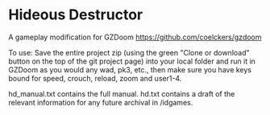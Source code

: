 # Hideous Destructor
A gameplay modification for GZDoom https://github.com/coelckers/gzdoom

To use:
Save the entire project zip (using the green "Clone or download" button on the top of the git project page) into your local folder and run it in GZDoom as you would any wad, pk3, etc., then make sure you have keys bound for speed, crouch, reload, zoom and user1-4.

hd_manual.txt contains the full manual.
hd.txt contains a draft of the relevant information for any future archival in /idgames.
